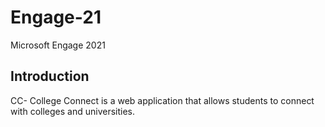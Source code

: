 # Engage-21

Microsoft Engage 2021

## Introduction

CC- College Connect is a web application that allows students to connect with colleges and universities.